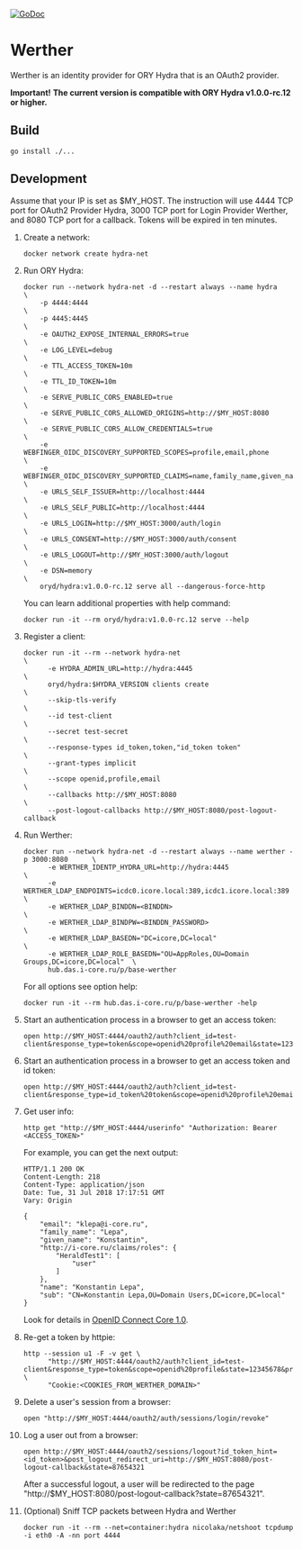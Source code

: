 [![GoDoc](https://godoc.das.i-core.ru/gopkg.i-core.ru/werther?status.svg)](https://godoc.das.i-core.ru/gopkg.i-core.ru/werther)

# Werther

Werther is an identity provider for ORY Hydra that is an OAuth2 provider.

**Important!**
**The current version is compatible with ORY Hydra v1.0.0-rc.12 or higher.**

## Build
```
go install ./...
```

## Development

Assume that your IP is set as $MY_HOST. The instruction will use 4444 TCP port for OAuth2 Provider Hydra,
3000 TCP port for Login Provider Werther, and 8080 TCP port for a callback. Tokens will be expired in ten minutes.

1. Create a network:
    ```
    docker network create hydra-net
    ```

2. Run ORY Hydra:
    ```
    docker run --network hydra-net -d --restart always --name hydra                                          \
        -p 4444:4444                                                                                         \
        -p 4445:4445                                                                                         \
        -e OAUTH2_EXPOSE_INTERNAL_ERRORS=true                                                                \
        -e LOG_LEVEL=debug                                                                                   \
        -e TTL_ACCESS_TOKEN=10m                                                                              \
        -e TTL_ID_TOKEN=10m                                                                                  \
        -e SERVE_PUBLIC_CORS_ENABLED=true                                                                    \
        -e SERVE_PUBLIC_CORS_ALLOWED_ORIGINS=http://$MY_HOST:8080                                            \
        -e SERVE_PUBLIC_CORS_ALLOW_CREDENTIALS=true                                                          \
        -e WEBFINGER_OIDC_DISCOVERY_SUPPORTED_SCOPES=profile,email,phone                                     \
        -e WEBFINGER_OIDC_DISCOVERY_SUPPORTED_CLAIMS=name,family_name,given_name,nickname,email,phone_number \
        -e URLS_SELF_ISSUER=http://localhost:4444                                                            \
        -e URLS_SELF_PUBLIC=http://localhost:4444                                                            \
        -e URLS_LOGIN=http://$MY_HOST:3000/auth/login                                                        \
        -e URLS_CONSENT=http://$MY_HOST:3000/auth/consent                                                    \
        -e URLS_LOGOUT=http://$MY_HOST:3000/auth/logout                                                      \
        -e DSN=memory                                                                                        \
        oryd/hydra:v1.0.0-rc.12 serve all --dangerous-force-http
    ```

    You can learn additional properties with help command:
    ```
    docker run -it --rm oryd/hydra:v1.0.0-rc.12 serve --help
    ```

3. Register a client:
    ```
    docker run -it --rm --network hydra-net                                 \
          -e HYDRA_ADMIN_URL=http://hydra:4445                              \
          oryd/hydra:$HYDRA_VERSION clients create                          \
          --skip-tls-verify                                                 \
          --id test-client                                                  \
          --secret test-secret                                              \
          --response-types id_token,token,"id_token token"                  \
          --grant-types implicit                                            \
          --scope openid,profile,email                                      \
          --callbacks http://$MY_HOST:8080                                  \
          --post-logout-callbacks http://$MY_HOST:8080/post-logout-callback
    ```

4. Run Werther:
    ```
    docker run --network hydra-net -d --restart always --name werther -p 3000:8080      \
          -e WERTHER_IDENTP_HYDRA_URL=http://hydra:4445                                  \
          -e WERTHER_LDAP_ENDPOINTS=icdc0.icore.local:389,icdc1.icore.local:389         \
          -e WERTHER_LDAP_BINDDN=<BINDDN>                                               \
          -e WERTHER_LDAP_BINDPW=<BINDDN_PASSWORD>                                      \
          -e WERTHER_LDAP_BASEDN="DC=icore,DC=local"                                    \
          -e WERTHER_LDAP_ROLE_BASEDN="OU=AppRoles,OU=Domain Groups,DC=icore,DC=local"  \
          hub.das.i-core.ru/p/base-werther
    ```

    For all options see option help:
    ```
    docker run -it --rm hub.das.i-core.ru/p/base-werther -help
    ```

5. Start an authentication process in a browser to get an access token:
    ```
    open http://$MY_HOST:4444/oauth2/auth?client_id=test-client&response_type=token&scope=openid%20profile%20email&state=12345678
    ```
6. Start an authentication process in a browser to get an access token and id token:
    ```
    open http://$MY_HOST:4444/oauth2/auth?client_id=test-client&response_type=id_token%20token&scope=openid%20profile%20email&state=12345678&nonce=87654321
    ```

7. Get user info:
    ```
    http get "http://$MY_HOST:4444/userinfo" "Authorization: Bearer <ACCESS_TOKEN>"
    ```

    For example, you can get the next output:
    ```
    HTTP/1.1 200 OK
    Content-Length: 218
    Content-Type: application/json
    Date: Tue, 31 Jul 2018 17:17:51 GMT
    Vary: Origin

    {
        "email": "klepa@i-core.ru",
        "family_name": "Lepa",
        "given_name": "Konstantin",
        "http://i-core.ru/claims/roles": {
            "HeraldTest1": [
                "user"
            ]
        },
        "name": "Konstantin Lepa",
        "sub": "CN=Konstantin Lepa,OU=Domain Users,DC=icore,DC=local"
    }
    ```

    Look for details in [OpenID Connect Core 1.0](https://openid.net/specs/openid-connect-core-1_0.html#ClaimsParameter).

8. Re-get a token by httpie:
    ```
    http --session u1 -F -v get \
          "http://$MY_HOST:4444/oauth2/auth?client_id=test-client&response_type=token&scope=openid%20profile&state=12345678&prompt=none" \
          "Cookie:<COOKIES_FROM_WERTHER_DOMAIN>"
    ```

9. Delete a user's session from a browser:
    ```
    open "http://$MY_HOST:4444/oauth2/auth/sessions/login/revoke"
    ```

10. Log a user out from a browser:
    ```
    open http://$MY_HOST:4444/oauth2/sessions/logout?id_token_hint=<id_token>&post_logout_redirect_uri=http://$MY_HOST:8080/post-logout-callback&state=87654321
    ```
    After a successful logout, a user will be redirected to the page "http://$MY_HOST:8080/post-logout-callback?state=87654321".


11. (Optional) Sniff TCP packets between Hydra and Werther
    ```
    docker run -it --rm --net=container:hydra nicolaka/netshoot tcpdump -i eth0 -A -nn port 4444
    ```

